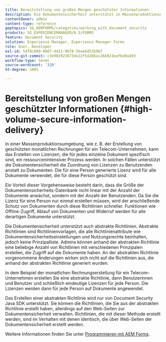 ```yaml
---
title: Bereitstellung von großen Mengen geschützter Informationen
description: Die Dokumentensicherheit unterstützt in Massenproduktionsumgebungen die Zuordnung von Lizenzen zu Benutzenden anstatt zu Dokumenten.
contentOwner: admin
content-type: reference
geptopics: SG_AEMFORMS/categories/working_with_document_security
products: SG_EXPERIENCEMANAGER/6.5/FORMS
feature: Document Security
solution: Experience Manager, Experience Manager Forms
role: User, Developer
exl-id: 5df8c609-8007-4422-9bf8-5bae6d53b9b7
source-git-commit: c3e9029236734e22f5d266ac26b923eafbe0a459
workflow-type: tm+mt
source-wordcount: '320'
ht-degree: 100%

---
```


# Bereitstellung von großen Mengen geschützter Informationen {#high-volume-secure-information-delivery}

In einer Massenproduktionsumgebung, wie z. B. der Erstellung von geschützten monatlichen Rechnungen für ein Telecom-Unternehmen, kann das Erstellen von Lizenzen, die für jedes einzelne Dokument spezifisch sind, ein ressourcenintensiver Prozess werden. In solchen Fällen unterstützt die Dokumentensicherheit die Zuordnung von Lizenzen zu Benutzenden anstatt zu Dokumenten. Die für eine Person generierte Lizenz wird für alle Dokumente verwendet, die für diese Person geschützt sind.

Ein Vorteil dieser Vorgehensweise besteht darin, dass die Größe der Dokumentensicherheits-Datenbank nicht linear mit der Anzahl der Dokumente anwächst, sondern mit der Anzahl der Benutzenden. Da Sie die Lizenz für eine Person nur einmal erstellen müssen, wird der anschließende Schutz von Dokumenten durch diese Richtlinien schneller. Funktionen wie Offline-Zugriff, Ablauf von Dokumenten und Widerruf werden für alle derartigen Dokumente unterstützt.

Die Dokumentensicherheit unterstützt auch abstrakte Richtlinien. Abstrakte Richtlinien sind Richtlinienvorlagen, die alle Richtlinienattribute wie Dokumentensicherheitseinstellungen und Nutzungsrechte beinhalten, jedoch keine Prinzipalliste. Admins können anhand der abstrakten Richtlinie eine beliebige Anzahl von Richtlinien mit verschiedenen Prinzipalen erstellen, die Zugriff auf die Dokumente haben. An der abstrakten Richtlinie vorgenommene Änderungen wirken sich nicht auf die Richtlinien aus, die anhand der abstrakten Richtlinie generiert wurden.

In dem Beispiel der monatlichen Rechnungserstellung für ein Telecom-Unternehmen erstellen Sie eine abstrakte Richtlinie, dann Benutzerinnen und Benutzer und schließlich eindeutige Lizenzen für jede Person. Die Lizenzen werden dann für jede Person auf Dokumente angewendet.

Das Erstellen einer abstrakten Richtlinie wird nur von Document Security Java SDK unterstützt. Sie können die Richtlinien, die Sie aus der abstrakten Richtlinie erstellt haben, allerdings auf den Web-Seiten zur Dokumentensicherheit verwalten. Richtlinien, die mit dieser Methode erstellt werden, sind im Verhalten mit denen identisch, die über Web-Seiten der Dokumentensicherheit erstellt werden.

Weitere Informationen finden Sie unter [Programmieren mit AEM Forms](https://www.adobe.com/go/learn_aemforms_programming_63_de).
